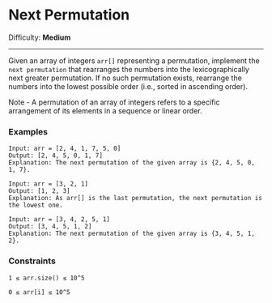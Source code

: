 # Next Permutation

Difficulty: **Medium**

---
Given an array of integers `arr[]` representing a permutation,
implement the `next permutation` that rearranges the numbers
into the lexicographically next greater permutation.
If no such permutation exists,
rearrange the numbers into the lowest possible order
(i.e., sorted in ascending order).

Note - A permutation of an array of integers refers
to a specific arrangement of its elements in a sequence or linear order.

### Examples
```commandline
Input: arr = [2, 4, 1, 7, 5, 0]
Output: [2, 4, 5, 0, 1, 7]
Explanation: The next permutation of the given array is {2, 4, 5, 0, 1, 7}.
```
```commandline
Input: arr = [3, 2, 1]
Output: [1, 2, 3]
Explanation: As arr[] is the last permutation, the next permutation is the lowest one.
```
```commandline
Input: arr = [3, 4, 2, 5, 1]
Output: [3, 4, 5, 1, 2]
Explanation: The next permutation of the given array is {3, 4, 5, 1, 2}.
```

### Constraints

```commandline
1 ≤ arr.size() ≤ 10^5
```
```commandline
0 ≤ arr[i] ≤ 10^5
```
